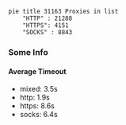 
```mermaid
pie title 31163 Proxies in list
    "HTTP" : 21288
    "HTTPS": 4151
    "SOCKS" : 8843
```

### Some Info
#### Average Timeout

- mixed: 3.5s
- http: 1.9s
- https: 8.6s
- socks: 6.4s